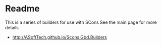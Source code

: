 # Readme

This is a series of builders for use with SCons
See the main page for more details

  * http://ASoftTech.github.io/Scons.Gbd.Builders
